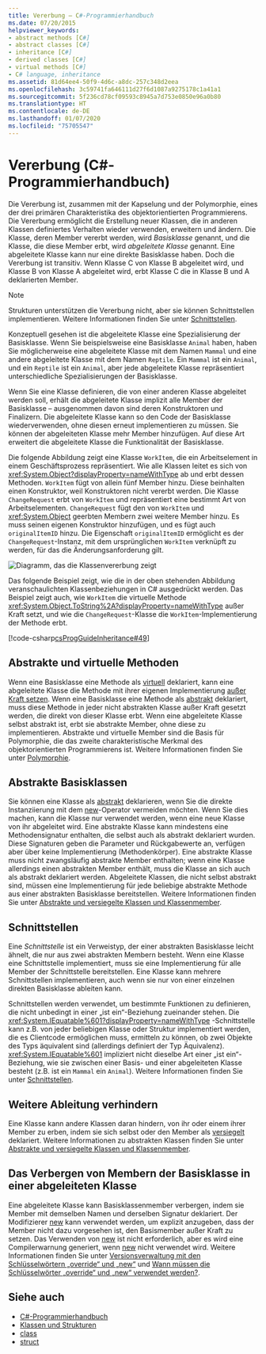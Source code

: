 ```yaml
---
title: Vererbung – C#-Programmierhandbuch
ms.date: 07/20/2015
helpviewer_keywords:
- abstract methods [C#]
- abstract classes [C#]
- inheritance [C#]
- derived classes [C#]
- virtual methods [C#]
- C# language, inheritance
ms.assetid: 81d64ee4-50f9-4d6c-a8dc-257c348d2eea
ms.openlocfilehash: 3c59741fa646111d27f6d1087a9275178c1a41a1
ms.sourcegitcommit: 5f236cd78cf09593c8945a7d753e0850e96a0b80
ms.translationtype: HT
ms.contentlocale: de-DE
ms.lasthandoff: 01/07/2020
ms.locfileid: "75705547"
---
```

# <a name="inheritance-c-programming-guide"></a>Vererbung (C#-Programmierhandbuch)

Die Vererbung ist, zusammen mit der Kapselung und der Polymorphie, eines der drei primären Charakteristika des objektorientierten Programmierens. Die Vererbung ermöglicht die Erstellung neuer Klassen, die in anderen Klassen definiertes Verhalten wieder verwenden, erweitern und ändern. Die Klasse, deren Member vererbt werden, wird *Basisklasse* genannt, und die Klasse, die diese Member erbt, wird *abgeleitete Klasse* genannt. Eine abgeleitete Klasse kann nur eine direkte Basisklasse haben. Doch die Vererbung ist transitiv. Wenn Klasse C von Klasse B abgeleitet wird, und Klasse B von Klasse A abgeleitet wird, erbt Klasse C die in Klasse B und A deklarierten Member.  
  
> [!NOTE]
> Strukturen unterstützen die Vererbung nicht, aber sie können Schnittstellen implementieren. Weitere Informationen finden Sie unter [Schnittstellen](../interfaces/index.md).  
  
 Konzeptuell gesehen ist die abgeleitete Klasse eine Spezialisierung der Basisklasse. Wenn Sie beispielsweise eine Basisklasse `Animal` haben, haben Sie möglicherweise eine abgeleitete Klasse mit dem Namen `Mammal` und eine andere abgeleitete Klasse mit dem Namen `Reptile`. Ein `Mammal` ist ein `Animal`, und ein `Reptile` ist ein `Animal`, aber jede abgeleitete Klasse repräsentiert unterschiedliche Spezialisierungen der Basisklasse.  
  
 Wenn Sie eine Klasse definieren, die von einer anderen Klasse abgeleitet werden soll, erhält die abgeleitete Klasse implizit alle Member der Basisklasse – ausgenommen davon sind deren Konstruktoren und Finalizern. Die abgeleitete Klasse kann so den Code der Basisklasse wiederverwenden, ohne diesen erneut implementieren zu müssen. Sie können der abgeleiteten Klasse mehr Member hinzufügen. Auf diese Art erweitert die abgeleitete Klasse die Funktionalität der Basisklasse.  
  
 Die folgende Abbildung zeigt eine Klasse `WorkItem`, die ein Arbeitselement in einem Geschäftsprozess repräsentiert. Wie alle Klassen leitet es sich von <xref:System.Object?displayProperty=nameWithType> ab und erbt dessen Methoden. `WorkItem` fügt von allein fünf Member hinzu. Diese beinhalten einen Konstruktor, weil Konstruktoren nicht vererbt werden. Die Klasse `ChangeRequest` erbt von `WorkItem` und repräsentiert eine bestimmt Art von Arbeitselementen. `ChangeRequest` fügt den von `WorkItem` und <xref:System.Object> geerbten Membern zwei weitere Member hinzu. Es muss seinen eigenen Konstruktor hinzufügen, und es fügt auch `originalItemID` hinzu. Die Eigenschaft `originalItemID` ermöglicht es der `ChangeRequest`-Instanz, mit dem ursprünglichen `WorkItem` verknüpft zu werden, für das die Änderungsanforderung gilt.  
  
 ![Diagramm, das die Klassenvererbung zeigt](./media/inheritance/class-inheritance-diagram.png)  
  
 Das folgende Beispiel zeigt, wie die in der oben stehenden Abbildung veranschaulichten Klassenbeziehungen in C# ausgedrückt werden. Das Beispiel zeigt auch, wie `WorkItem` die virtuelle Methode <xref:System.Object.ToString%2A?displayProperty=nameWithType> außer Kraft setzt, und wie die `ChangeRequest`-Klasse die `WorkItem`-Implementierung der Methode erbt.  
  
 [!code-csharp[csProgGuideInheritance#49](~/samples/snippets/csharp/VS_Snippets_VBCSharp/csProgGuideInheritance/CS/Inheritance.cs#49)]  
  
## <a name="abstract-and-virtual-methods"></a>Abstrakte und virtuelle Methoden  
 Wenn eine Basisklasse eine Methode als [virtuell](../../language-reference/keywords/virtual.md) deklariert, kann eine abgeleitete Klasse die Methode mit ihrer eigenen Implementierung [außer Kraft setzen](../../language-reference/keywords/override.md). Wenn eine Basisklasse eine Methode als [abstrakt](../../language-reference/keywords/abstract.md) deklariert, muss diese Methode in jeder nicht abstrakten Klasse außer Kraft gesetzt werden, die direkt von dieser Klasse erbt. Wenn eine abgeleitete Klasse selbst abstrakt ist, erbt sie abstrakte Member, ohne diese zu implementieren. Abstrakte und virtuelle Member sind die Basis für Polymorphie, die das zweite charakteristische Merkmal des objektorientierten Programmierens ist. Weitere Informationen finden Sie unter [Polymorphie](./polymorphism.md).  
  
## <a name="abstract-base-classes"></a>Abstrakte Basisklassen  
 Sie können eine Klasse als [abstrakt](../../language-reference/keywords/abstract.md) deklarieren, wenn Sie die direkte Instanziierung mit dem [new](../../language-reference/operators/new-operator.md)-Operator vermeiden möchten. Wenn Sie dies machen, kann die Klasse nur verwendet werden, wenn eine neue Klasse von ihr abgeleitet wird. Eine abstrakte Klasse kann mindestens eine Methodensignatur enthalten, die selbst auch als abstrakt deklariert wurden. Diese Signaturen geben die Parameter und Rückgabewerte an, verfügen aber über keine Implementierung (Methodenkörper). Eine abstrakte Klasse muss nicht zwangsläufig abstrakte Member enthalten; wenn eine Klasse allerdings einen abstrakten Member enthält, muss die Klasse an sich auch als abstrakt deklariert werden. Abgeleitete Klassen, die nicht selbst abstrakt sind, müssen eine Implementierung für jede beliebige abstrakte Methode aus einer abstrakten Basisklasse bereitstellen. Weitere Informationen finden Sie unter [Abstrakte und versiegelte Klassen und Klassenmember](./abstract-and-sealed-classes-and-class-members.md).  
  
## <a name="interfaces"></a>Schnittstellen  
 Eine *Schnittstelle* ist ein Verweistyp, der einer abstrakten Basisklasse leicht ähnelt, die nur aus zwei abstrakten Membern besteht. Wenn eine Klasse eine Schnittstelle implementiert, muss sie eine Implementierung für alle Member der Schnittstelle bereitstellen. Eine Klasse kann mehrere Schnittstellen implementieren, auch wenn sie nur von einer einzelnen direkten Basisklasse ableiten kann.  
  
 Schnittstellen werden verwendet, um bestimmte Funktionen zu definieren, die nicht unbedingt in einer „ist ein“-Beziehung zueinander stehen. Die <xref:System.IEquatable%601?displayProperty=nameWithType> -Schnittstelle kann z.B. von jeder beliebigen Klasse oder Struktur implementiert werden, die es Clientcode ermöglichen muss, ermitteln zu können, ob zwei Objekte des Typs äquivalent sind (allerdings definiert der Typ Äquivalenz). <xref:System.IEquatable%601> impliziert nicht dieselbe Art einer „ist ein“-Beziehung, wie sie zwischen einer Basis- und einer abgeleiteten Klasse besteht (z.B. ist ein `Mammal` ein `Animal`). Weitere Informationen finden Sie unter [Schnittstellen](../interfaces/index.md).  
  
## <a name="preventing-further-derivation"></a>Weitere Ableitung verhindern  
 Eine Klasse kann andere Klassen daran hindern, von ihr oder einem ihrer Member zu erben, indem sie sich selbst oder den Member als [versiegelt](../../language-reference/keywords/sealed.md) deklariert. Weitere Informationen zu abstrakten Klassen finden Sie unter [Abstrakte und versiegelte Klassen und Klassenmember](./abstract-and-sealed-classes-and-class-members.md).  
  
## <a name="derived-class-hiding-of-base-class-members"></a>Das Verbergen von Membern der Basisklasse in einer abgeleiteten Klasse  
 Eine abgeleitete Klasse kann Basisklassenmember verbergen, indem sie Member mit demselben Namen und derselben Signatur deklariert. Der Modifizierer [new](../../language-reference/keywords/new-modifier.md) kann verwendet werden, um explizit anzugeben, dass der Member nicht dazu vorgesehen ist, den Basismember außer Kraft zu setzen. Das Verwenden von [new](../../language-reference/keywords/new-modifier.md) ist nicht erforderlich, aber es wird eine Compilerwarnung generiert, wenn [new](../../language-reference/keywords/new-modifier.md) nicht verwendet wird. Weitere Informationen finden Sie unter [Versionsverwaltung mit den Schlüsselwörtern „override“ und „new“](./versioning-with-the-override-and-new-keywords.md) und [Wann müssen die Schlüsselwörter „override“ und „new“ verwendet werden?](./knowing-when-to-use-override-and-new-keywords.md).  
  
## <a name="see-also"></a>Siehe auch

- [C#-Programmierhandbuch](../index.md)
- [Klassen und Strukturen](./index.md)
- [class](../../language-reference/keywords/class.md)
- [struct](../../language-reference/keywords/struct.md)
